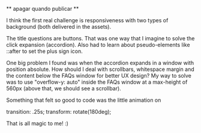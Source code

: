 ** apagar quando publicar **

I think the first real challenge is responsiveness with two types of background (both delivered in the assets).

The title questions are buttons. That was one way that I imagine to solve the click expansion (accordion). Also had to learn about pseudo-elements like ::after to set the plus sign icon.

One big problem I found was when the accordion expands in a window with position absolute. How should I deal with scrollbars, whitespace margin and the content below the FAQs window for better UX design? My way to solve was to use "overflow-y: auto" inside the FAQs window at a max-height of 560px (above that, we should see a scrollbar).

Something that felt so good to code was the little animation on

transition: .25s;
transform: rotate(180deg);

That is all magic to me! :)